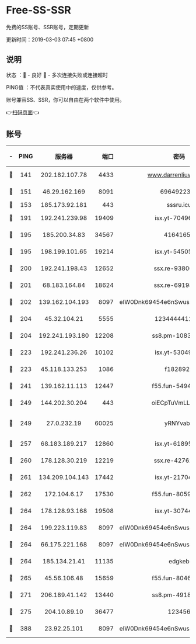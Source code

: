 # Free-SS-SSR

免费的SS账号、SSR账号，定期更新

更新时间：2019-03-03 07:45 +0800

## 说明

状态     ：🙂 - 良好 🙁 - 多次连接失败或连接超时

PING值   ：不代表真实使用中的速度，仅供参考。

账号兼容SS、SSR，你可以自由在两个软件中使用。

👉[扫码页面](https://liesauer.github.io/free-ss-ssr.github.io/)👈

## 账号

|-|PING|服务器|端口|密码|加密方式|区域|
|:----:|:----:|:-----:|-----:|:----:|:----:|:----:|
|🙂|141|202.182.107.78|4433|www.darrenliuwei.com|aes-256-cfb|JP|
|🙂|151|46.29.162.169|8091|6964922356|aes-256-cfb|RU|
|🙂|153|185.173.92.181|443|sssru.icu|rc4-md5|RU|
|🙂|191|192.241.239.98|19409|isx.yt-70496605|aes-256-cfb|US|
|🙂|195|185.200.34.83|34567|41641651|aes-256-cfb|US|
|🙂|195|198.199.101.65|19214|isx.yt-54505291|aes-256-cfb|US|
|🙂|200|192.241.198.43|12652|ssx.re-93806921|aes-256-cfb|US|
|🙂|201|68.183.164.84|18624|ssx.re-69198876|aes-256-cfb|US|
|🙂|202|139.162.104.193|8097|eIW0Dnk69454e6nSwuspv9DmS201tQ0D|aes-256-cfb|JP|
|🙂|204|45.32.104.21|5555|1234444411111|aes-256-cfb|SG|
|🙂|204|192.241.193.180|12208|ss8.pm-10835371|aes-256-cfb|US|
|🙂|223|192.241.236.26|10102|isx.yt-53049837|aes-256-cfb|US|
|🙂|223|45.118.133.253|1086|f1828920|aes-256-cfb|SG|
|🙂|241|139.162.11.113|12447|f55.fun-54942636|aes-256-cfb|SG|
|🙂|249|144.202.30.204|443|oiECpTuVmLLxk4Ts|aes-256-cfb|US|
|🙂|249|27.0.232.19|60025|yRNYvabB|xchacha20-ietf-poly1305|HK|
|🙂|257|68.183.189.217|12860|isx.yt-61895505|aes-256-cfb|SG|
|🙂|260|178.128.30.219|12219|ssx.re-42762203|aes-256-cfb|SG|
|🙂|261|134.209.104.143|17442|isx.yt-21704008|aes-256-cfb|SG|
|🙂|262|172.104.6.17|17530|f55.fun-80599240|aes-256-cfb|US|
|🙂|264|178.128.93.168|19508|isx.yt-30744692|aes-256-cfb|SG|
|🙂|264|199.223.119.83|8097|eIW0Dnk69454e6nSwuspv9DmS201tQ0D|aes-256-cfb|US|
|🙂|264|66.175.221.168|8097|eIW0Dnk69454e6nSwuspv9DmS201tQ0D|aes-256-cfb|US|
|🙂|264|185.134.21.41|11135|edgkeb|aes-256-cfb|GB|
|🙂|265|45.56.106.48|15659|f55.fun-80465528|aes-256-cfb|US|
|🙂|271|206.189.41.142|13440|ss8.pm-49181075|aes-256-cfb|SG|
|🙂|275|204.10.89.10|36477|123456|aes-256-cfb|US|
|🙂|388|23.92.25.101|8097|eIW0Dnk69454e6nSwuspv9DmS201tQ0D|aes-256-cfb|US|
